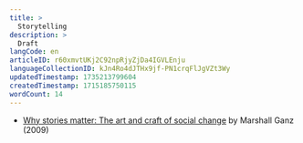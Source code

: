 ```yaml
---
title: >
  Storytelling
description: >
  Draft
langCode: en
articleID: r60xmvtUKj2C92npRjyZjDa4IGVLEnju
languageCollectionID: kJn4Ro4dJTHx9jf-PN1crqFlJgVZt3Wy
updatedTimestamp: 1735213799604
createdTimestamp: 1715185750115
wordCount: 14
---
```


-   [Why stories matter: The art and craft of social change](https://commonslibrary.org/why-stories-matter-the-art-and-craft-of-social-change/) by Marshall Ganz (2009)